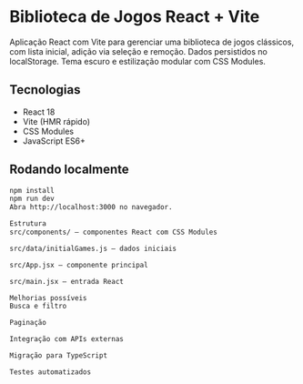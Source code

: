 # Biblioteca de Jogos React + Vite

Aplicação React com Vite para gerenciar uma biblioteca de jogos clássicos, com lista inicial, adição via seleção e remoção. Dados persistidos no localStorage. Tema escuro e estilização modular com CSS Modules.

## Tecnologias

- React 18  
- Vite (HMR rápido)  
- CSS Modules  
- JavaScript ES6+

## Rodando localmente

```bash
npm install
npm run dev
Abra http://localhost:3000 no navegador.

Estrutura
src/components/ — componentes React com CSS Modules

src/data/initialGames.js — dados iniciais

src/App.jsx — componente principal

src/main.jsx — entrada React

Melhorias possíveis
Busca e filtro

Paginação

Integração com APIs externas

Migração para TypeScript

Testes automatizados
